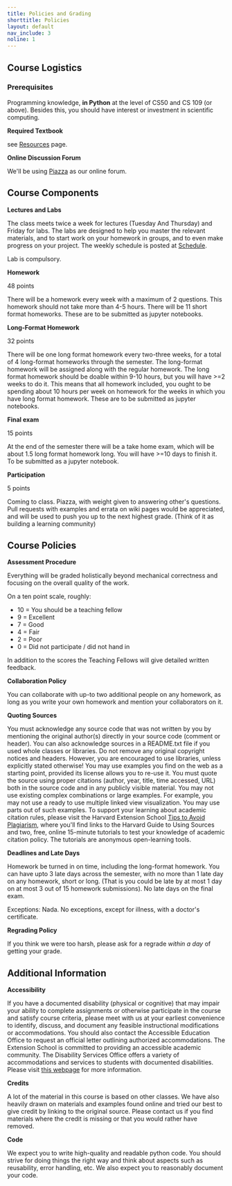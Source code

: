 ```yaml
---
title: Policies and Grading
shorttitle: Policies
layout: default
nav_include: 3
noline: 1
---
```


## Course Logistics

### Prerequisites

Programming knowledge, **in Python** at the level of CS50 and CS 109 (or above). Besides this, you should have interest or investment in scientific computing.

**Required Textbook**

see [Resources](/2017/resources.html) page.

**Online Discussion Forum**

We'll be using [Piazza](https://piazza.com/class/iyavscizng7py) as our online forum.

## Course Components

**Lectures and Labs**

The class meets twice a week for lectures (Tuesday And Thursday) and Friday for  labs. The labs are designed to help you master the relevant materials, and to start work on your homework in groups, and to even make progress on your project.  The weekly schedule is posted at [Schedule](/2017/schedule.html).

Lab is compulsory.

**Homework**

48 points

There will be a homework every week with a maximum of 2 questions. This homework should not take more than 4-5 hours. There will be 11 short format homeworks. These are to be submitted as jupyter notebooks.

**Long-Format Homework**

32 points

There will be one long format homework every two-three weeks, for a total of 4 long-format homeworks through the semester. The long-format homework will be assigned along with the regular homework. The long format homework should be doable within 9-10 hours, but you will have >=2 weeks to do it. This means that all homework included, you ought to be spending about 10 hours per week on homework for the weeks in which you have long format homework. These are to be submitted as jupyter notebooks.

**Final exam**

15 points

At the end of the semester there will be a take home exam, which will be about 1.5 long format homework long. You will have >=10 days to finish it. To be submitted as a jupyter notebook.

**Participation**

5 points

Coming to class. Piazza, with weight given to answering other's questions. Pull requests with examples and errata on wiki pages would be appreciated, and will be used to push you up to the next highest grade. (Think of it as building a learning community)

## Course Policies

**Assessment Procedure**

Everything will be graded holistically beyond mechanical correctness and focusing on the overall quality of the work.

On a ten point scale, roughly:

- 10 = You should be a teaching fellow
- 9 = Excellent
- 7 = Good
- 4 = Fair
- 2 = Poor
- 0 = Did not participate / did not hand in

In addition to the scores the Teaching Fellows will give detailed written feedback.

**Collaboration Policy**

You can collaborate with up-to two additional people on any homework, as long as you write your own homework and mention your collaborators on it.

**Quoting Sources**

You must acknowledge any source code that was not written by you by mentioning the original author(s) directly in your source code (comment or header). You can also acknowledge sources in a README.txt file if you used whole classes or libraries. Do not remove any original copyright notices and headers. However, you are encouraged to use libraries, unless explicitly stated otherwise! You may use examples you find on the web as a starting point, provided its license allows you to re-use it. You must quote the source using  proper citations (author, year, title, time accessed, URL) both in the source code and in any publicly visible material. You may not use existing complex combinations or large examples. For example, you may not use a ready to use multiple linked view visualization. You may use parts out of such examples. To support your learning about academic citation rules, please visit the Harvard Extension School [Tips to Avoid Plagiarism](http://www.extension.harvard.edu/resources-policies/resources/tips-avoid-plagiarism), where you'll find links to the Harvard Guide to Using Sources and two, free, online 15-minute tutorials to test your knowledge of academic citation policy. The tutorials are anonymous open-learning tools.



**Deadlines and Late Days**

Homework be turned in on time, including the long-format homework. You can have upto 3 late days across the semester, with no more than 1 late day on any homework, short or long. (That is you could be late by at most 1 day on at most 3 out of 15 homework submissions). No late days on the final exam.

Exceptions: Nada. No exceptions, except for illness, with a doctor's certificate.

**Regrading Policy**

If you think we were too harsh, please ask for a regrade *within a day* of getting your grade.


## Additional Information

**Accessibility**

If you have a documented disability (physical or cognitive) that may impair your ability to complete assignments or otherwise participate in the course and satisfy course criteria, please meet with us at your earliest convenience to identify, discuss, and document any feasible instructional modifications or accommodations. You should also contact the Accessible Education Office to request an official letter outlining authorized accommodations. The Extension School is committed to providing an accessible academic community. The Disability Services Office offers a variety of accommodations and services to students with documented disabilities. Please visit [this webpage](http://www.extension.harvard.edu/resources-policies/resources/disability-services-accessibility) for more information.

**Credits**

A lot of the material in this course is based on other classes. We have also heavily drawn on materials and examples found online and tried our best to give credit by linking to the original source. Please contact us if you find materials where the credit is missing or that you would rather have removed.


**Code**

We expect you to write high-quality and readable python code. You should strive for doing things the right way and think about aspects such as reusability, error handling, etc. We also expect you to reasonably document your code.

